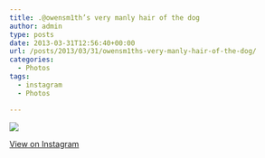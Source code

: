 ```yaml
---
title: .@owensm1th’s very manly hair of the dog
author: admin
type: posts
date: 2013-03-31T12:56:40+00:00
url: /posts/2013/03/31/owensm1ths-very-manly-hair-of-the-dog/
categories:
  - Photos
tags:
  - instagram
  - Photos

---
```

![][1]

<p class="view-instagram">
  <a href="http://instagram.com/p/Xhc0oGKlmw/">View on Instagram</a>
</p>

 [1]: http://lobban.org/wordpress//HLIC/c881d1127d86d2e5d5bfce1ba8e0dfea.jpg